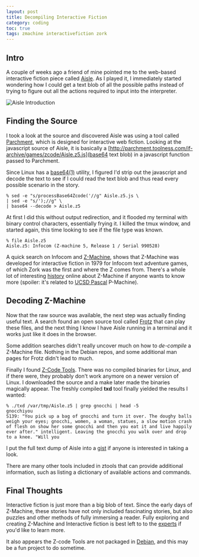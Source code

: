 ```yaml
---
layout: post
title: Decompiling Interactive Fiction
category: coding
toc: true
tags: zmachine interactivefiction zork
---
```


## Intro

A couple of weeks ago a friend of mine pointed me to the web-based interactive fiction piece called [Aisle](http://iplayif.com/?story=http://parchment.toolness.com/if-archive/games/zcode/Aisle.z5.js). As I played it, I immediately started wondering how I could get a text blob of all the possible paths instead of trying to figure out all the actions required to input into the interpreter.

<img src="{{ site.baseurl }}/assets/images/posts/aisle.png" alt="Aisle Introduction"/>

## Finding the Source
I took a look at the source and discovered Aisle was using a tool called [Parchment](https://github.com/curiousdannii/parchment), which is designed for interactive web fiction. Looking at the javascript source of Aisle, it is basically a [http://parchment.toolness.com/if-archive/games/zcode/Aisle.z5.js](base64 text blob) in a javascript function passed to Parchment.

Since Linux has a [base64\(1\)](http://man7.org/linux/man-pages/man1/base64.1.html) utility, I figured I'd strip out the javascript and decode the text to see if I could read the text blob and thus read every possible scenario in the story.

```console
% sed -e "s/processBase64Zcode('//g" Aisle.z5.js \
| sed -e "s/');//g" \
| base64 --decode > Aisle.z5
```

At first I did this without output redirection, and it flooded my terminal with binary control characters, essentially frying it. I killed the tmux window, and started again, this time looking to see if the file type was known.

```console
% file Aisle.z5
Aisle.z5: Infocom (Z-machine 5, Release 1 / Serial 990528)
```

A quick search on Infocom and [Z-Machine](https://en.wikipedia.org/wiki/Z-machine), shows that Z-Machine was developed for interactive fiction in 1979 for Infocom text adventure games, of which Zork was the first and where the Z comes from. There's a whole lot of interesting [history](http://inform7.com/if/interpreters/) online about Z-Machine if anyone wants to know more (spoiler: it's related to [UCSD Pascal](https://en.wikipedia.org/wiki/UCSD_Pascal) P-Machine).

## Decoding Z-Machine

Now that the raw source was available, the next step was actually finding useful text. A search found an open source tool called [Frotz](http://frotz.sourceforge.net/) that can play these files, and the next thing I know I have Aisle running in a terminal and it works just like it does in the browser.

Some addition searches didn't really uncover much on how to *de-compile* a Z-Machine file. Nothing in the Debian repos, and some additional man pages for Frotz didn't lead to much.

Finally I found [Z-Code Tools](http://inform-fiction.org/zmachine/zcode.html). There was no compiled binaries for Linux, and if there were, they probably don't work anymore on a newer version of Linux. I downloaded the source and a make later made the binaries magically appear. The freshly compiled **txd** tool finally yielded the results I wanted:

```console
% ./txd /var/tmp/Aisle.z5 | grep gnocchi | head -5
gnocchiyou
S139: "You pick up a bag of gnocchi and turn it over. The doughy balls weigh your eyes; gnocchi, women, a woman, statues, a slow motion crash of flesh on show her some gnocchi and then you eat it and live happily ever after." intelligent. Leaving the gnocchi you walk over and drop to a knee. "Will you
```

I put the full text dump of Aisle into a [gist](https://gist.github.com/ecliptik/1ce9c21f04c984c705b9) if anyone is interested in taking a look.

There are many other tools included in ztools that can provide additional information, such as listing a dictionary of available actions and commands.

## Final Thoughts

Interactive fiction is just more than a big blob of text. Since the early days of Z-Machine, these stories have not only included fascinating stories, but also puzzles and other methods of fully immersing a reader. Fully exploring and creating Z-Machine and Interactive fiction is best left to to the [experts](http://inform7.com/learn/) if you'd like to learn more.

It also appears the Z-code Tools are not packaged in [Debian](http://www.debian.org), and this may be a fun project to do sometime.
